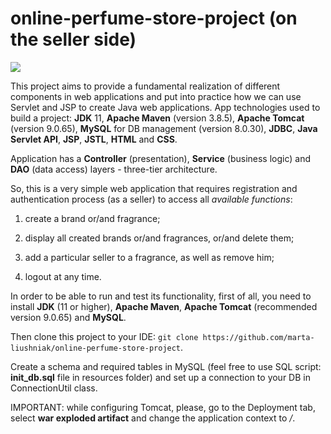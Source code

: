 ﻿# online-perfume-store-project (on the seller side)
![](https://camo.githubusercontent.com/56b47db356cbe11ae460bf7ce94b6dc496cf337ed9d34e36ac443e88711e2eff/68747470733a2f2f7777772e706f696e746672616e63686973652e636f2e756b2f696d616765732f7a6f6f6d2f61727469636c65732f70657266756d652d6f6e6c696e652d73686f702e6a7067)

This project aims to provide a fundamental realization of different components in web applications and put into practice how we can use Servlet and JSP to create Java web applications.
App technologies used to build a project: **JDK** 11, **Apache Maven** (version 3.8.5), **Apache Tomcat** (version 9.0.65), **MySQL** for DB management (version 8.0.30), **JDBC**, **Java Servlet API**, **JSP**, **JSTL**, **HTML** and **CSS**.

Application has a **Controller** (presentation), **Service** (business logic) and **DAO** (data access) layers - three-tier architecture.

So, this is a very simple web application that requires registration and authentication process (as a seller) to access all *available functions*:

1. create a brand or/and fragrance;

2. display all created brands or/and fragrances, or/and delete them;

3. add a particular seller to a fragrance, as well as remove him;

4. logout at any time.

In order to be able to run and test its functionality, first of all, you need to install **JDK** (11 or higher), **Apache Maven**, **Apache Tomcat** (recommended version 9.0.65) and **MySQL**.

Then clone this project to your IDE:
`git clone https://github.com/marta-liushniak/online-perfume-store-project`.

Create a schema and required tables in MySQL (feel free to use SQL script: **init_db.sql** file in resources folder) and set up a connection to your DB in ConnectionUtil class.

IMPORTANT: while configuring Tomcat, please, go to the Deployment tab, select **war exploded artifact** and change the application context to */*.
